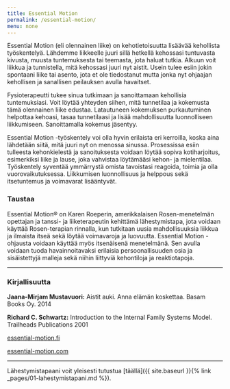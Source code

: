 ```yaml
---
title: Essential Motion
permalink: /essential-motion/
menu: none
---
```


Essential Motion (eli olennainen liike) on kehotietoisuutta lisäävää kehollista työskentelyä. Lähdemme liikkeelle juuri sillä hetkellä kehossasi tuntuvasta kivusta, muusta tuntemuksesta tai teemasta, jota haluat tutkia. Alkuun voit liikkua ja tunnistella, mitä kehossasi juuri nyt aistit. Usein tulee esiin jokin spontaani liike tai asento, jota et ole tiedostanut mutta jonka nyt ohjaajan kehollisen ja sanallisen peilauksen avulla havaitset.

Fysioterapeutti tukee sinua tutkimaan ja sanoittamaan kehollisia tuntemuksiasi. Voit löytää yhteyden siihen, mitä tunnetilaa ja kokemusta tämä olennainen liike edustaa. Latautuneen kokemuksen purkautuminen helpottaa kehoasi, tasaa tunnetilaasi ja lisää mahdollisuutta luonnolliseen liikkumiseen. Sanoittamalla kokemus jäsentyy.

Essential Motion -työskentely voi olla hyvin erilaista eri kerroilla, koska aina
lähdetään siitä, mitä juuri nyt on menossa sinussa. Prosessissa esiin tulleesta
kehonkielestä ja sanoituksesta voidaan löytää sopiva kotiharjoitus, esimerkiksi liike ja
lause, joka vahvistaa löytämääsi kehon- ja mielentilaa. Työskentely syventää ymmärrystä omista tavoistasi reagoida, toimia ja olla vuorovaikutuksessa. Liikkumisen luonnollisuus ja helppous sekä itsetuntemus ja voimavarat lisääntyvät.

### Taustaa

Essential Motion® on Karen Roeperin, amerikkalaisen Rosen-menetelmän opettajan
ja tanssi- ja liiketerapeutin kehittämä lähestymistapa, jota voidaan käyttää
Rosen-terapian rinnalla, kun tutkitaan uusia mahdollisuuksia liikkua
ja ilmaista itseä sekä löytää voimavaroja ja luovuutta. Essential Motion
-ohjausta voidaan käyttää myös itsenäisenä menetelmänä. Sen avulla voidaan tuoda
havainnoitavaksi erilaisia persoonallisuuden osia ja
sisäistettyjä malleja sekä niihin liittyviä kehontiloja ja reaktiotapoja.

---

### Kirjallisuutta

**Jaana-Mirjam Mustavuori:** Aistit auki. Anna elämän koskettaa. Basam Books Oy.
2014

**Richard C. Schwartz:** Introduction to the Internal Family Systems Model.
Trailheads Publications 2001

[essential-motion.fi](http://www.essential-motion.fi)

[essential-motion.com](http://www.essential-motion.com)

---

Lähestymistapaani voit
yleisesti
tutustua [täällä]({{ site.baseurl }}{% link _pages/01-lahestymistapani.md %}).
